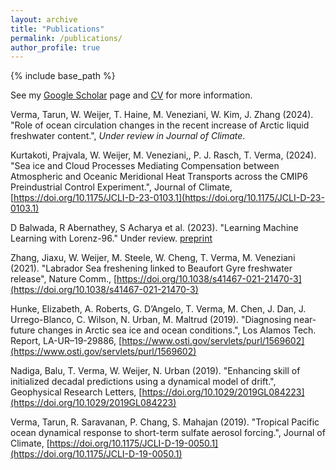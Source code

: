 ```yaml
---
layout: archive
title: "Publications"
permalink: /publications/
author_profile: true
---
```


{% include base_path %}

See my [Google Scholar](https://scholar.google.com/citations?user=axe4WfMAAAAJ&hl=en&oi=ao) page and [CV](https://shiprock-1583.github.io/files/CV.pdf) for more information.

Verma, Tarun, W. Weijer, T. Haine, M. Veneziani, W. Kim, J. Zhang (2024). "Role of ocean circulation changes in the recent increase of Arctic liquid freshwater content.", *Under review in Journal of Climate*.

Kurtakoti, Prajvala, W. Weijer, M. Veneziani,, P. J. Rasch, T. Verma, (2024). "Sea ice and Cloud Processes Mediating Compensation between Atmospheric and Oceanic Meridional Heat Transports across the CMIP6 Preindustrial Control Experiment.", Journal of Climate, [https://doi.org/10.1175/JCLI-D-23-0103.1](https://doi.org/10.1175/JCLI-D-23-0103.1) 

D Balwada, R Abernathey, S Acharya et al. (2023). "Learning Machine Learning with Lorenz-96." Under review. [preprint](https://d197for5662m48.cloudfront.net/documents/publicationstatus/182343/preprint_pdf/043b7b88437a3e6904fd291d3a6e5f40.pdf)

Zhang, Jiaxu, W. Weijer, M. Steele, W. Cheng, T. Verma, M. Veneziani (2021). "Labrador Sea freshening linked to Beaufort Gyre freshwater release", Nature Comm., [https://doi.org/10.1038/s41467-021-21470-3](https://doi.org/10.1038/s41467-021-21470-3)

Hunke, Elizabeth, A. Roberts, G. D’Angelo, T. Verma, M. Chen, J. Dan, J. Urrego-Blanco, C. Wilson, N. Urban, M. Maltrud (2019). "Diagnosing near-future changes in Arctic sea ice and ocean conditions.", Los Alamos Tech. Report, LA-UR–19-29886, [https://www.osti.gov/servlets/purl/1569602](https://www.osti.gov/servlets/purl/1569602)

Nadiga, Balu, T. Verma, W. Weijer, N. Urban (2019). "Enhancing skill of initialized decadal predictions using a dynamical model of drift.", Geophysical Research Letters, [https://doi.org/10.1029/2019GL084223](https://doi.org/10.1029/2019GL084223)

Verma, Tarun, R. Saravanan, P. Chang, S. Mahajan (2019). "Tropical Pacific ocean dynamical response to short-term sulfate aerosol forcing.", Journal of Climate, [https://doi.org/10.1175/JCLI-D-19-0050.1](https://doi.org/10.1175/JCLI-D-19-0050.1)
